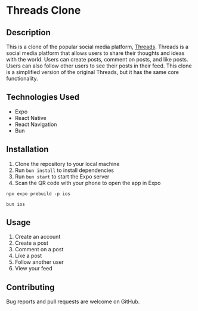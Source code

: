 # Threads Clone

## Description

This is a clone of the popular social media platform, [Threads](https://www.threads.net/). Threads is a social media platform that allows users to share their thoughts and ideas with the world. Users can create posts, comment on posts, and like posts. Users can also follow other users to see their posts in their feed. This clone is a simplified version of the original Threads, but it has the same core functionality.

## Technologies Used

- Expo
- React Native
- React Navigation
- Bun

## Installation

1. Clone the repository to your local machine
2. Run `bun install` to install dependencies
3. Run `bun start` to start the Expo server
4. Scan the QR code with your phone to open the app in Expo

```
npx expo prebuild -p ios

bun ios
```

## Usage

1. Create an account
2. Create a post
3. Comment on a post
4. Like a post
5. Follow another user
6. View your feed

## Contributing

Bug reports and pull requests are welcome on GitHub.
